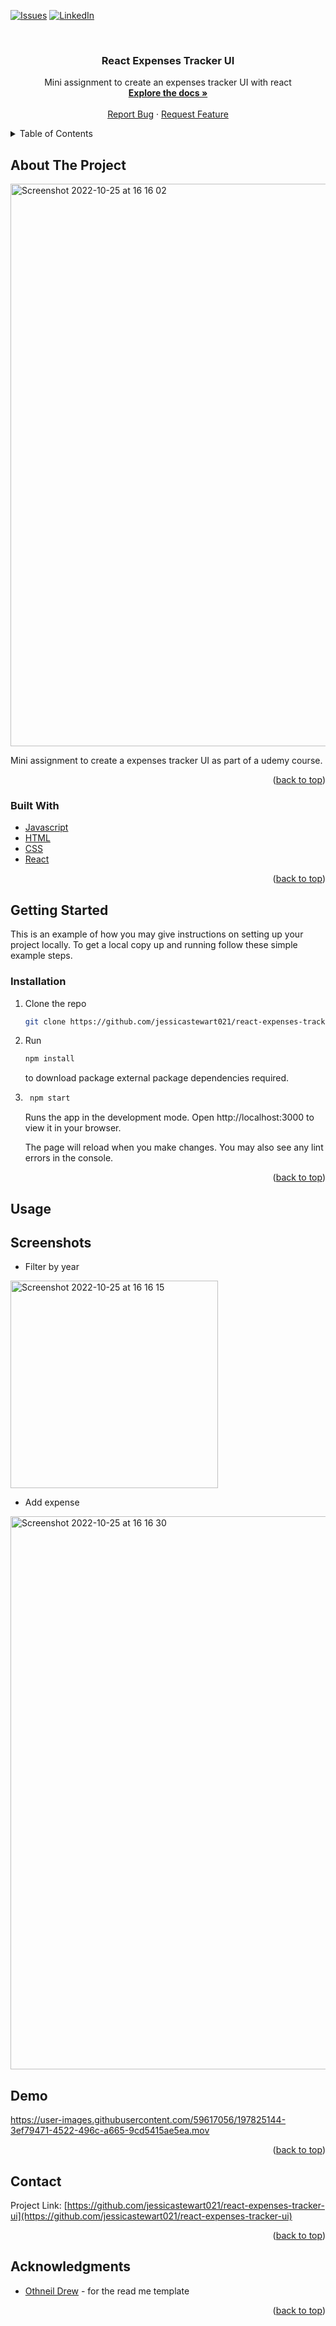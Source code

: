 <div id="top"></div>
<!--
*** Thanks for checking out the Best-README-Template. If you have a suggestion
*** that would make this better, please fork the repo and create a pull request
*** or simply open an issue with the tag "enhancement".
*** Don't forget to give the project a star!
*** Thanks again! Now go create something AMAZING! :D
-->



<!-- PROJECT SHIELDS -->
<!--
*** I'm using markdown "reference style" links for readability.
*** Reference links are enclosed in brackets [ ] instead of parentheses ( ).
*** See the bottom of this document for the declaration of the reference variables
*** for contributors-url, forks-url, etc. This is an optional, concise syntax you may use.
*** https://www.markdownguide.org/basic-syntax/#reference-style-links
-->
[![Issues][issues-shield]][issues-url]
[![LinkedIn][linkedin-shield]][linkedin-url]



<!-- PROJECT LOGO -->
<br />
<div align="center">

<h3 align="center">React Expenses Tracker UI</h3>

  <p align="center">
    Mini assignment to create an expenses tracker UI with react
    <br />
    <a href="https://github.com/jessicastewart021/react-expenses-tracker-ui"><strong>Explore the docs »</strong></a>
    <br />
    <br />
    <a href="https://github.com/jessicastewart021/react-expenses-tracker-ui/issues">Report Bug</a>
    ·
    <a href="https://github.com/jessicastewart021/react-expenses-tracker-ui/issues">Request Feature</a>
  </p>
</div>



<!-- TABLE OF CONTENTS -->
<details>
  <summary>Table of Contents</summary>
  <ol>
    <li>
      <a href="#about-the-project">About The Project</a>
      <ul>
        <li><a href="#built-with">Built With</a></li>
      </ul>
    </li>
    <li>
      <a href="#getting-started">Getting Started</a>
      <ul>
        <li><a href="#installation">Installation</a></li>
      </ul>
    </li>
    <li><a href="#usage">Usage</a>
          <ul>
        <li><a href="#screenshots">Screenshots</a></li>
         <li><a href="#demo">Demo</a></li>   
      </ul>
    </li>
    <li><a href="#contact">Contact</a></li>
    <li><a href="#acknowledgments">Acknowledgments</a></li>
  </ol>
</details>



<!-- ABOUT THE PROJECT -->
## About The Project
<img width="900" alt="Screenshot 2022-10-25 at 16 16 02" src="https://user-images.githubusercontent.com/59617056/197824816-43499c54-f35c-416f-b82d-b0068e862c76.png">


Mini assignment to create a expenses tracker UI as part of a udemy course.

<p align="right">(<a href="#top">back to top</a>)</p>



### Built With

* [Javascript](https://www.javascript.com/)
* [HTML](https://en.wikipedia.org/wiki/HTML)
* [CSS](https://en.wikipedia.org/wiki/CSS)
* [React](https://reactjs.org/)

<p align="right">(<a href="#top">back to top</a>)</p>



<!-- GETTING STARTED -->
## Getting Started

This is an example of how you may give instructions on setting up your project locally.
To get a local copy up and running follow these simple example steps.

### Installation

1. Clone the repo
   ```sh
   git clone https://github.com/jessicastewart021/react-expenses-tracker-ui.git
   ```
2. Run
    ```sh
    npm install
    ```
    to download package external package dependencies required.
4. ```sh
    npm start
    ```
    Runs the app in the development mode.
    Open http://localhost:3000 to view it in your browser.

    The page will reload when you make changes.
You may also see any lint errors in the console.

<p align="right">(<a href="#top">back to top</a>)</p>



<!-- USAGE EXAMPLES -->
## Usage

## Screenshots
* Filter by year
<img width="332" alt="Screenshot 2022-10-25 at 16 16 15" src="https://user-images.githubusercontent.com/59617056/197824928-1777aed0-6917-47fe-9d78-8afa43bebc45.png">

* Add expense
<img width="885" alt="Screenshot 2022-10-25 at 16 16 30" src="https://user-images.githubusercontent.com/59617056/197825041-b70a4e33-6dc0-4459-b0ce-d8f71da8cb8e.png">

## Demo
https://user-images.githubusercontent.com/59617056/197825144-3ef79471-4522-496c-a665-9cd5415ae5ea.mov


<p align="right">(<a href="#top">back to top</a>)</p>



<!-- CONTACT -->
## Contact

Project Link: [https://github.com/jessicastewart021/react-expenses-tracker-ui](https://github.com/jessicastewart021/react-expenses-tracker-ui)

<p align="right">(<a href="#top">back to top</a>)</p>



<!-- ACKNOWLEDGMENTS -->
## Acknowledgments

* [Othneil Drew](https://github.com/othneildrew) - for the read me template


<p align="right">(<a href="#top">back to top</a>)</p>



<!-- MARKDOWN LINKS & IMAGES -->
<!-- https://www.markdownguide.org/basic-syntax/#reference-style-links -->
[contributors-shield]: https://img.shields.io/github/contributors/jessicastewart021/react-expenses-tracker-ui.svg?style=for-the-badge
[contributors-url]: https://github.com/jessicastewart021/react-expenses-tracker-ui/graphs/contributors
[forks-shield]: https://img.shields.io/github/forks/jessicastewart021/react-expenses-tracker-ui.svg?style=for-the-badge
[forks-url]: https://github.com/jessicastewart021/react-expenses-tracker-ui/network/members
[stars-shield]: https://img.shields.io/github/stars/jessicastewart021/react-expenses-tracker-ui.svg?style=for-the-badge
[stars-url]: https://github.com/jessicastewart021/react-expenses-tracker-ui/stargazers
[issues-shield]: https://img.shields.io/github/issues/jessicastewart021/react-expenses-tracker-ui.svg?style=for-the-badge
[issues-url]: https://github.com/jessicastewart021/react-expenses-tracker-ui/issues
[license-shield]: https://img.shields.io/github/license/jessicastewart021/react-expenses-tracker-ui.svg?style=for-the-badge
[license-url]: https://github.com/jessicastewart021/react-expenses-tracker-ui/blob/master/LICENSE.txt
[linkedin-shield]: https://img.shields.io/badge/-LinkedIn-black.svg?style=for-the-badge&logo=linkedin&colorB=555
[linkedin-url]: https://linkedin.com/in/jessica-rachael-stewart
[product-screenshot]: images/screenshot.png
